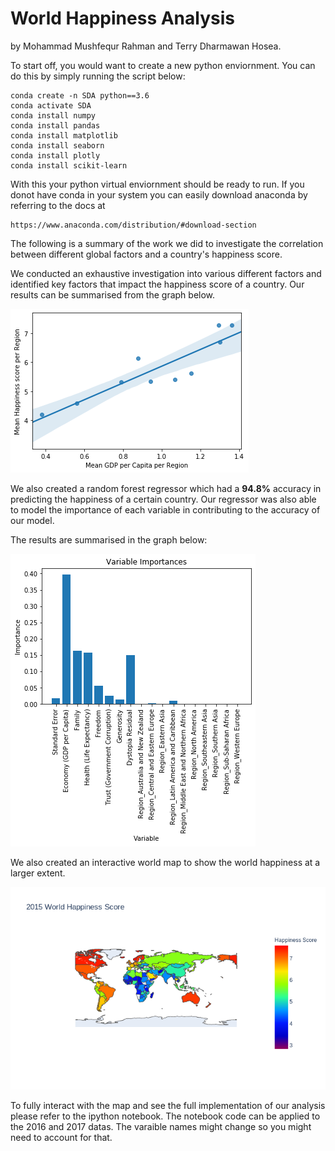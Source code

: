 <h1> World Happiness Analysis </h1>
by Mohammad Mushfequr Rahman and Terry Dharmawan Hosea.




To start off, you would want to create a new python enviornment.
You can do this by simply running the script below:

    conda create -n SDA python==3.6
    conda activate SDA
    conda install numpy
    conda install pandas
    conda install matplotlib
    conda install seaborn
    conda install plotly
    conda install scikit-learn

With this your python virtual enviornment should be ready to run. If you donot have conda in your system you can easily download anaconda by referring to the docs at

    https://www.anaconda.com/distribution/#download-section

The following is a summary of the work we did to investigate the correlation between different global factors and a country's happiness score.

We conducted an exhaustive investigation into various different factors and identified key factors that impact the happiness score of a country. Our results can be summarised from the graph below.

![Our Analysis](resources/our_analysis.png)

We also created a random forest regressor which had a **94.8%** accuracy in predicting the happiness of a certain country. Our regressor was also able to model the importance of each variable in contributing to the accuracy of our model.

The results are summarised in the graph below:

![Variable importance](resources/RandomForestRegressor.png)

We also created an interactive world map to show the world happiness at a larger extent.

![Global View](resources/newplot.png)

To fully interact with the map and see the full implementation of our analysis please refer to the  ipython notebook. The notebook code can be applied to the 2016 and 2017 datas. The varaible names might change so you might need to account for that.  
